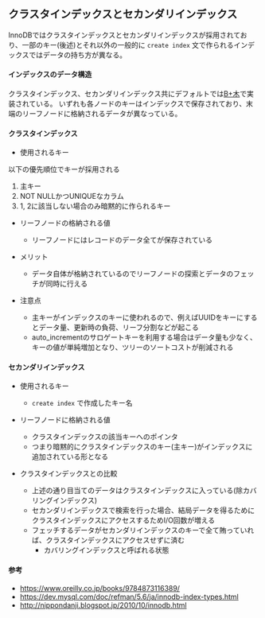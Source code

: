 ## クラスタインデックスとセカンダリインデックス

InnoDBではクラスタインデックスとセカンダリインデックスが採用されており、一部のキー(後述)とそれ以外の一般的に `create index` 文で作られるインデックスではデータの持ち方が異なる。

#### インデックスのデータ構造

クラスタインデックス、セカンダリインデックス共にデフォルトでは[B+木](https://ja.wikipedia.org/wiki/B%2B%E6%9C%A8)で実装されている。
いずれも各ノードのキーはインデックスで保存されており、末端のリーフノードに格納されるデータが異なっている。

#### クラスタインデックス

* 使用されるキー

以下の優先順位でキーが採用される

1. 主キー
2. NOT NULLかつUNIQUEなカラム
3. 1, 2に該当しない場合のみ暗黙的に作られるキー

* リーフノードの格納される値
  * リーフノードにはレコードのデータ全てが保存されている

* メリット
  * データ自体が格納されているのでリーフノードの探索とデータのフェッチが同時に行える

* 注意点
  * 主キーがインデックスのキーに使われるので、例えばUUIDをキーにするとデータ量、更新時の負荷、リーフ分割などが起こる
  * auto_incrementのサロゲートキーを利用する場合はデータ量も少なく、キーの値が単純増加となり、ツリーのソートコストが削減される

#### セカンダリインデックス

* 使用されるキー
  * `create index` で作成したキー名

* リーフノードに格納される値
  * クラスタインデックスの該当キーへのポインタ
  * つまり暗黙的にクラスタインデックスのキー(主キー)がインデックスに追加されている形となる

* クラスタインデックスとの比較
  * 上述の通り目当てのデータはクラスタインデックスに入っている(除カバリングインデックス)
  * セカンダリインデックスで検索を行った場合、結局データを得るためにクラスタインデックスにアクセスするためI/O回数が増える
  * フェッチするデータがセカンダリインデックスのキーで全て賄っていれば、クラスタインデックスにアクセスせずに済む
    * カバリングインデックスと呼ばれる状態

#### 参考

* https://www.oreilly.co.jp/books/9784873116389/
* https://dev.mysql.com/doc/refman/5.6/ja/innodb-index-types.html
* http://nippondanji.blogspot.jp/2010/10/innodb.html
